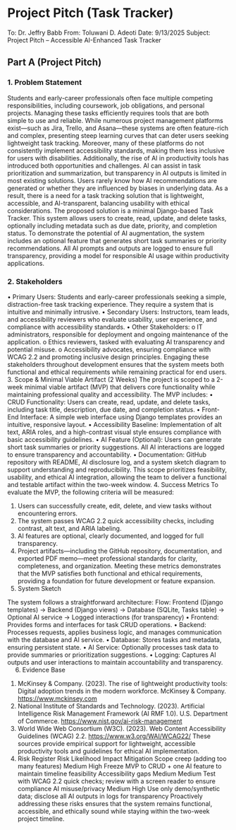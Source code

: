 # Project Pitch (Task Tracker)
To: Dr. Jeffry Babb
From: Toluwani D. Adeoti
Date: 9/13/2025
Subject: Project Pitch – Accessible AI-Enhanced Task Tracker
## Part A (Project Pitch)
### 1. Problem Statement
Students and early-career professionals often face multiple competing responsibilities, including coursework, job obligations, and personal projects. Managing these tasks efficiently requires tools that are both simple to use and reliable. While numerous project management platforms exist—such as Jira, Trello, and Asana—these systems are often feature-rich and complex, presenting steep learning curves that can deter users seeking lightweight task tracking. Moreover, many of these platforms do not consistently implement accessibility standards, making them less inclusive for users with disabilities.
Additionally, the rise of AI in productivity tools has introduced both opportunities and challenges. AI can assist in task prioritization and summarization, but transparency in AI outputs is limited in most existing solutions. Users rarely know how AI recommendations are generated or whether they are influenced by biases in underlying data. As a result, there is a need for a task tracking solution that is lightweight, accessible, and AI-transparent, balancing usability with ethical considerations.
The proposed solution is a minimal Django-based Task Tracker. This system allows users to create, read, update, and delete tasks, optionally including metadata such as due date, priority, and completion status. To demonstrate the potential of AI augmentation, the system includes an optional feature that generates short task summaries or priority recommendations. All AI prompts and outputs are logged to ensure full transparency, providing a model for responsible AI usage within productivity applications.
### 2. Stakeholders
•	Primary Users: Students and early-career professionals seeking a simple, distraction-free task tracking experience. They require a system that is intuitive and minimally intrusive.
•	Secondary Users: Instructors, team leads, and accessibility reviewers who evaluate usability, user experience, and compliance with accessibility standards.
•	Other Stakeholders:
o	IT administrators, responsible for deployment and ongoing maintenance of the application.
o	Ethics reviewers, tasked with evaluating AI transparency and potential misuse.
o	Accessibility advocates, ensuring compliance with WCAG 2.2 and promoting inclusive design principles.
Engaging these stakeholders throughout development ensures that the system meets both functional and ethical requirements while remaining practical for end users.
3. Scope & Minimal Viable Artifact (2 Weeks)
The project is scoped to a 2-week minimal viable artifact (MVP) that delivers core functionality while maintaining professional quality and accessibility. The MVP includes:
•	CRUD Functionality: Users can create, read, update, and delete tasks, including task title, description, due date, and completion status.
•	Front-End Interface: A simple web interface using Django templates provides an intuitive, responsive layout.
•	Accessibility Baseline: Implementation of alt text, ARIA roles, and a high-contrast visual style ensures compliance with basic accessibility guidelines.
•	AI Feature (Optional): Users can generate short task summaries or priority suggestions. All AI interactions are logged to ensure transparency and accountability.
•	Documentation: GitHub repository with README, AI disclosure log, and a system sketch diagram to support understanding and reproducibility.
This scope prioritizes feasibility, usability, and ethical AI integration, allowing the team to deliver a functional and testable artifact within the two-week window.
4. Success Metrics
To evaluate the MVP, the following criteria will be measured:
1.	Users can successfully create, edit, delete, and view tasks without encountering errors.
2.	The system passes WCAG 2.2 quick accessibility checks, including contrast, alt text, and ARIA labeling.
3.	AI features are optional, clearly documented, and logged for full transparency.
4.	Project artifacts—including the GitHub repository, documentation, and exported PDF memo—meet professional standards for clarity, completeness, and organization.
Meeting these metrics demonstrates that the MVP satisfies both functional and ethical requirements, providing a foundation for future development or feature expansion.
5. System Sketch
 
The system follows a straightforward architecture:
Flow:
Frontend (Django templates) → Backend (Django views) → Database (SQLite, Tasks table) → Optional AI service → Logged interactions (for transparency)
•	Frontend: Provides forms and interfaces for task CRUD operations.
•	Backend: Processes requests, applies business logic, and manages communication with the database and AI service.
•	Database: Stores tasks and metadata, ensuring persistent state.
•	AI Service: Optionally processes task data to provide summaries or prioritization suggestions.
•	Logging: Captures AI outputs and user interactions to maintain accountability and transparency.
 
6. Evidence Base
1.	McKinsey & Company. (2023). The rise of lightweight productivity tools: Digital adoption trends in the modern workforce. McKinsey & Company. https://www.mckinsey.com
2.	National Institute of Standards and Technology. (2023). Artificial Intelligence Risk Management Framework (AI RMF 1.0). U.S. Department of Commerce. https://www.nist.gov/ai-risk-management
3.	World Wide Web Consortium (W3C). (2023). Web Content Accessibility Guidelines (WCAG) 2.2. https://www.w3.org/WAI/WCAG22/
These sources provide empirical support for lightweight, accessible productivity tools and guidelines for ethical AI implementation.
7. Risk Register
Risk	Likelihood	Impact	Mitigation
Scope creep (adding too many features)	Medium	High	Freeze MVP to CRUD + one AI feature to maintain timeline feasibility
Accessibility gaps	Medium	Medium	Test with WCAG 2.2 quick checks; review with a screen reader to ensure compliance
AI misuse/privacy	Medium	High	Use only demo/synthetic data; disclose all AI outputs in logs for transparency
Proactively addressing these risks ensures that the system remains functional, accessible, and ethically sound while staying within the two-week project timeline.

 

